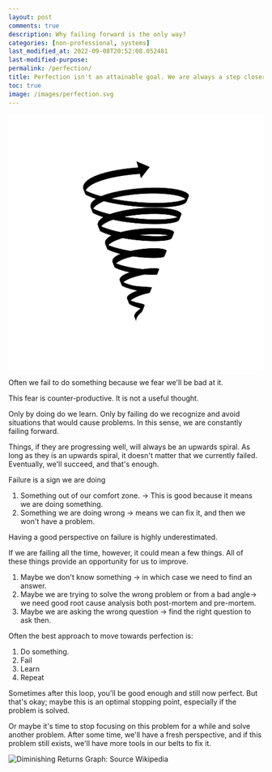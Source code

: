 ```yaml
---
layout: post
comments: true
description: Why failing forward is the only way?
categories: [non-professional, systems]
last_modified_at: 2022-09-08T20:52:08.052481
last-modified-purpose:
permalink: /perfection/
title: Perfection isn't an attainable goal. We are always a step closer to it.
toc: true
image: /images/perfection.svg
---
```

![](/images/perfection.svg)

Often we fail to do something because we fear we'll be bad at it.

This fear is counter-productive. It is not a useful thought.

Only by doing do we learn. Only by failing do we recognize and avoid situations that would cause problems. In this sense, we are constantly failing forward.

Things, if they are progressing well, will always be an upwards spiral. As long as they is an upwards spiral, it doesn't matter that we currently failed. Eventually, we'll succeed, and that's enough.

Failure is a sign we are doing

1. Something out of our comfort zone. -> This is good because it means we are doing something.
2. Something we are doing wrong -> means we can fix it, and then we won't have a problem.

Having a good perspective on failure is highly underestimated.

If we are failing all the time, however, it could mean a few things. All of these things provide an opportunity for us to improve.

1. Maybe we don't know something -> in which case we need to find an answer.
2. Maybe we are trying to solve the wrong problem or from a bad angle-> we need good root cause analysis both post-mortem and pre-mortem.
3. Maybe we are asking the wrong question -> find the right question to ask then.

Often the best approach to move towards perfection is:

1. Do something.
2. Fail
3. Learn
4. Repeat

Sometimes after this loop, you'll be good enough and still now perfect. But that's okay; maybe this is an optimal stopping point, especially if the problem is solved.

Or maybe it's time to stop focusing on this problem for a while and solve another problem. After some time, we'll have a fresh perspective, and if this problem still exists, we'll have more tools in our belts to fix it.

![Diminishing Returns Graph: Source Wikipedia](https://upload.wikimedia.org/wikipedia/commons/0/03/Diminishing_Returns_Graph.png)
